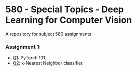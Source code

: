 # 580 - Special Topics - Deep Learning for Computer Vision
 A repository for subject 580 assignments

### Assignment 1:
- [Q1](assignment1/pytorch101.ipynb): PyTorch 101.
- [Q2](assignment1/knn.ipynb): k-Nearest Neighbor classifier.
